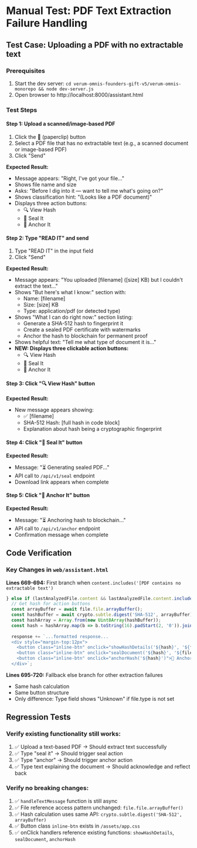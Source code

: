 # Manual Test: PDF Text Extraction Failure Handling

## Test Case: Uploading a PDF with no extractable text

### Prerequisites
1. Start the dev server: `cd verum-omnis-founders-gift-v5/verum-omnis-monorepo && node dev-server.js`
2. Open browser to http://localhost:8000/assistant.html

### Test Steps

#### Step 1: Upload a scanned/image-based PDF
1. Click the 📎 (paperclip) button
2. Select a PDF file that has no extractable text (e.g., a scanned document or image-based PDF)
3. Click "Send"

**Expected Result:**
- Message appears: "Right, I've got your file..."
- Shows file name and size
- Asks: "Before I dig into it — want to tell me what's going on?"
- Shows classification hint: "(Looks like a PDF document)"
- Displays three action buttons:
  - 🔍 View Hash
  - 📜 Seal It  
  - 🔗 Anchor It

#### Step 2: Type "READ IT" and send
1. Type "READ IT" in the input field
2. Click "Send"

**Expected Result:**
- Message appears: "You uploaded [filename] ([size] KB) but I couldn't extract the text..."
- Shows "But here's what I know:" section with:
  - Name: [filename]
  - Size: [size] KB
  - Type: application/pdf (or detected type)
- Shows "What I can do right now:" section listing:
  - Generate a SHA-512 hash to fingerprint it
  - Create a sealed PDF certificate with watermarks
  - Anchor the hash to blockchain for permanent proof
- Shows helpful text: "Tell me what type of document it is..."
- **NEW: Displays three clickable action buttons:**
  - 🔍 View Hash
  - 📜 Seal It
  - 🔗 Anchor It

#### Step 3: Click "🔍 View Hash" button
**Expected Result:**
- New message appears showing:
  - ✅ [filename]
  - SHA-512 Hash: [full hash in code block]
  - Explanation about hash being a cryptographic fingerprint

#### Step 4: Click "📜 Seal It" button  
**Expected Result:**
- Message: "⏳ Generating sealed PDF..."
- API call to `/api/v1/seal` endpoint
- Download link appears when complete

#### Step 5: Click "🔗 Anchor It" button
**Expected Result:**
- Message: "⏳ Anchoring hash to blockchain..."
- API call to `/api/v1/anchor` endpoint
- Confirmation message when complete

## Code Verification

### Key Changes in `web/assistant.html`

**Lines 669-694:** First branch when `content.includes('[PDF contains no extractable text')`
```javascript
} else if (lastAnalyzedFile.content && lastAnalyzedFile.content.includes('[PDF contains no extractable text')) {
  // Get hash for action buttons
  const arrayBuffer = await file.file.arrayBuffer();
  const hashBuffer = await crypto.subtle.digest('SHA-512', arrayBuffer);
  const hashArray = Array.from(new Uint8Array(hashBuffer));
  const hash = hashArray.map(b => b.toString(16).padStart(2, '0')).join('');
  
  response += `...formatted response...
  <div style="margin-top:12px">
    <button class="inline-btn" onclick="showHashDetails('${hash}', '${file.name}')">🔍 View Hash</button>
    <button class="inline-btn" onclick="sealDocument('${hash}', '${file.name}')">📜 Seal It</button>
    <button class="inline-btn" onclick="anchorHash('${hash}')">🔗 Anchor It</button>
  </div>`;
```

**Lines 695-720:** Fallback else branch for other extraction failures
- Same hash calculation
- Same button structure
- Only difference: Type field shows "Unknown" if file.type is not set

## Regression Tests

### Verify existing functionality still works:
1. ✅ Upload a text-based PDF → Should extract text successfully
2. ✅ Type "seal it" → Should trigger seal action
3. ✅ Type "anchor" → Should trigger anchor action
4. ✅ Type text explaining the document → Should acknowledge and reflect back

### Verify no breaking changes:
1. ✅ `handleTextMessage` function is still async
2. ✅ File reference access pattern unchanged: `file.file.arrayBuffer()`
3. ✅ Hash calculation uses same API: `crypto.subtle.digest('SHA-512', arrayBuffer)`
4. ✅ Button class `inline-btn` exists in `/assets/app.css`
5. ✅ onClick handlers reference existing functions: `showHashDetails`, `sealDocument`, `anchorHash`
